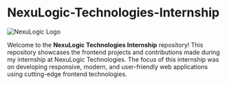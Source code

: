 # NexuLogic-Technologies-Internship

![NexuLogic Logo](https://nexuslogictech.com/assets/images/Logo-transparent.png)

Welcome to the **NexuLogic Technologies Internship** repository! This repository showcases the frontend projects and contributions made during my internship at NexuLogic Technologies. The focus of this internship was on developing responsive, modern, and user-friendly web applications using cutting-edge frontend technologies.
